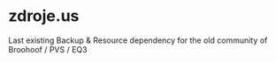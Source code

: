 # zdroje.us
Last existing Backup &amp; Resource dependency for the old community of Broohoof / PVS / EQ3
